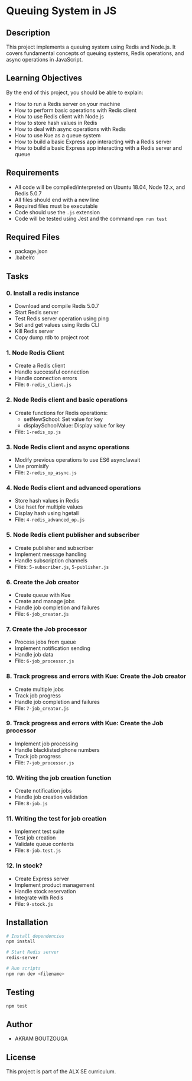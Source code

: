 # Queuing System in JS

## Description
This project implements a queuing system using Redis and Node.js. It covers fundamental concepts of queuing systems, Redis operations, and async operations in JavaScript.

## Learning Objectives
By the end of this project, you should be able to explain:
- How to run a Redis server on your machine
- How to perform basic operations with Redis client
- How to use Redis client with Node.js
- How to store hash values in Redis
- How to deal with async operations with Redis
- How to use Kue as a queue system
- How to build a basic Express app interacting with a Redis server
- How to build a basic Express app interacting with a Redis server and queue

## Requirements
- All code will be compiled/interpreted on Ubuntu 18.04, Node 12.x, and Redis 5.0.7
- All files should end with a new line
- Required files must be executable
- Code should use the `.js` extension
- Code will be tested using Jest and the command `npm run test`

## Required Files
- package.json
- .babelrc

## Tasks

### 0. Install a redis instance
- Download and compile Redis 5.0.7
- Start Redis server
- Test Redis server operation using ping
- Set and get values using Redis CLI
- Kill Redis server
- Copy dump.rdb to project root

### 1. Node Redis Client
- Create a Redis client
- Handle successful connection
- Handle connection errors
- File: `0-redis_client.js`

### 2. Node Redis client and basic operations
- Create functions for Redis operations:
  - setNewSchool: Set value for key
  - displaySchoolValue: Display value for key
- File: `1-redis_op.js`

### 3. Node Redis client and async operations
- Modify previous operations to use ES6 async/await
- Use promisify
- File: `2-redis_op_async.js`

### 4. Node Redis client and advanced operations
- Store hash values in Redis
- Use hset for multiple values
- Display hash using hgetall
- File: `4-redis_advanced_op.js`

### 5. Node Redis client publisher and subscriber
- Create publisher and subscriber
- Implement message handling
- Handle subscription channels
- Files: `5-subscriber.js`, `5-publisher.js`

### 6. Create the Job creator
- Create queue with Kue
- Create and manage jobs
- Handle job completion and failures
- File: `6-job_creator.js`

### 7. Create the Job processor
- Process jobs from queue
- Implement notification sending
- Handle job data
- File: `6-job_processor.js`

### 8. Track progress and errors with Kue: Create the Job creator
- Create multiple jobs
- Track job progress
- Handle job completion and failures
- File: `7-job_creator.js`

### 9. Track progress and errors with Kue: Create the Job processor
- Implement job processing
- Handle blacklisted phone numbers
- Track job progress
- File: `7-job_processor.js`

### 10. Writing the job creation function
- Create notification jobs
- Handle job creation validation
- File: `8-job.js`

### 11. Writing the test for job creation
- Implement test suite
- Test job creation
- Validate queue contents
- File: `8-job.test.js`

### 12. In stock?
- Create Express server
- Implement product management
- Handle stock reservation
- Integrate with Redis
- File: `9-stock.js`

## Installation
```bash
# Install dependencies
npm install

# Start Redis server
redis-server

# Run scripts
npm run dev <filename>
```

## Testing
```bash
npm test
```

## Author
- AKRAM BOUTZOUGA

## License
This project is part of the ALX SE curriculum.